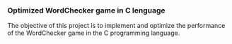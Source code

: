 ### Optimized WordChecker game in C lenguage
The objective of this project is to implement and optimize the performance of the WordChecker game in the C programming language.
